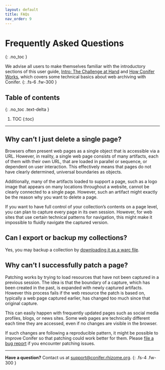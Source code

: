 ```yaml
---
layout: default
title: FAQs
nav_order: 9
---
```


# Frequently Asked Questions
{: .no_toc }

We advise all users to make themselves familiar with the introductory sections of this user guide, [Intro: The Challenge at Hand](../challenges/) and [How Conifer Works](../how-it-works/), which covers some technical basics about web archiving with Conifer.
{: .fs-6 .fw-300 }


## Table of contents
{: .no_toc .text-delta }

1. TOC
{:toc}
---


## Why can’t I just delete a single page?
Browsers often present web pages as a single object that is accessible via a URL. However, in reality, a single web page consists of many artifacts, each of them with their own URL, that are loaded in parallel or sequence, or dependent on user interaction. This effectively means that pages do not have clearly determined, universal boundaries as objects.

Additionally, many of the artifacts loaded to support a page, such as a logo image that appears on many locations throughout a website, cannot be clearly connected to a single page. However, such an artifact might exactly be the reason why you want to delete a page.

If you want to have full control of your collection’s contents on a page level, you can plan to capture every page in its own session. However, for web sites that use certain technical patterns for navigation, this might make it impossible to fluidly navigate the captured version.


## Can I export or backup my collections?
Yes, you may backup a collection by [downloading it as a warc file](../manage-sessions/exporting-warc/).

## Why can’t I successfully patch a page?
Patching works by trying to load resources that have not been captured in a previous session. The idea is that the boundary of a capture, which has been created in the past, is expanded with newly captured artifacts. However this process fails if the web resource the patch is based on, typically a web page captured earlier, has changed too much since that original capture.

This can easily happen with frequently updated pages such as social media profiles, blogs, or news sites. Some web pages are technically different each time they are accessed, even if no changes are visible in the browser.

If such changes are following a reproducible pattern, it might be possible to improve Conifer so that patching could work better for them. Please [file a bug report](../report-bug/) if you encounter patching issues.

<!-- ## What are some best practices when capturing pages?


## Why doesn’t my captured page look or behave as expected? -->


---
**Have a question?** Contact us at [support@conifer.rhizome.org](mailto:support@conifer.rhizome.org).
{: .fs-4 .fw-300 }
